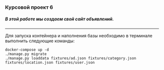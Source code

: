 ### Курсовой проект 6

##### В этой работе мы создаем свой сайт объявлений.


___
Для запуска контейнера и наполнения базы необходимо в терминале выполнить следующие команды:
```
docker-compose up -d
./manage.py migrate
./manage.py loaddata fixtures/ad.json fixtures/category.json fixtures/location.json fixtures/user.json
```